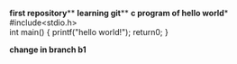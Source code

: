 ******first repository********
******learning git********
******c program of hello world*******
#include<stdio.h>   
int main()
{
printf("hello world!");
return0;
}

******change in branch b1******
